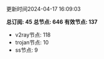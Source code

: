更新时间2024-04-17 16:09:03

**总订阅: 45**
**总节点: 646**
**有效节点: 137**
- v2ray节点: 118
- trojan节点: 10
- ss节点: 9
